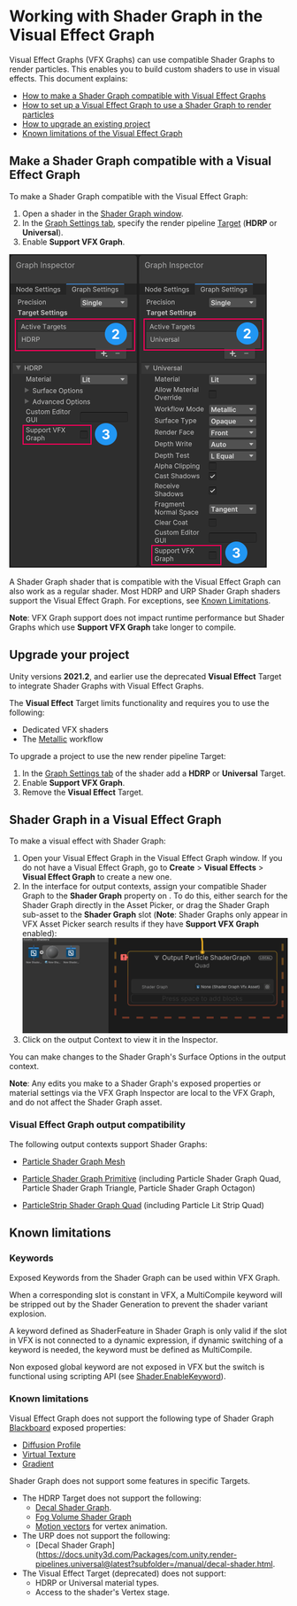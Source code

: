 # Working with Shader Graph in the Visual Effect Graph

Visual Effect Graphs (VFX Graphs) can use compatible Shader Graphs to render particles. This enables you to build custom shaders to use in visual effects. This document explains:

- [How to make a Shader Graph compatible with Visual Effect Graphs](#make-shader-graph-compatible)
- [How to set up a Visual Effect Graph to use a Shader Graph to render particles](#use-shader-graph-in-vfx)
- [How to upgrade an existing project](#upgrade-your-project)
- [Known limitations of the Visual Effect Graph](#known-limitations)

<a name="make-shader-graph-compatible"></a>
## Make a Shader Graph compatible with a Visual Effect Graph

To make a Shader Graph compatible with the Visual Effect Graph:

1. Open a shader in the [Shader Graph window](https://docs.unity3d.com/Packages/com.unity.shadergraph@latest?subfolder=/manual/index.html).
2. In the [Graph Settings tab](https://docs.unity3d.com/Packages/com.unity.shadergraph@latest?subfolder=/manual/Graph-Settings-Tab.html), specify the render pipeline [Target](https://docs.unity3d.com/Packages/com.unity.shadergraph@latest?subfolder=/manual/Graph-Target.html) (**HDRP** or **Universal**).
3. Enable **Support VFX Graph**.

![Graph Settings UI showing Target selection and VFX Graph Support](./Images/shader-graph-target-and-support-vfx-graph.png)

A Shader Graph shader that is compatible with the Visual Effect Graph can also work as a regular shader. Most HDRP and URP Shader Graph shaders support the Visual Effect Graph. For exceptions, see [Known Limitations](#known-limitations).

**Note**: VFX Graph support does not impact runtime performance but Shader Graphs which use **Support VFX Graph** take longer to compile.

<a name="upgrade-your-project"></a>
## Upgrade your project

Unity versions **2021.2**, and earlier use the deprecated **Visual Effect** Target to integrate Shader Graphs with Visual Effect Graphs.

The **Visual Effect** Target  limits functionality and requires you to use the following:

- Dedicated VFX shaders
- The [Metallic](https://docs.unity3d.com/Manual/StandardShaderMetallicVsSpecular.html) workflow

To upgrade a project to use the new render pipeline Target:

1. In the [Graph Settings tab](https://docs.unity3d.com/Packages/com.unity.shadergraph@latest?subfolder=/manual/Graph-Settings-Tab.html) of the shader add a **HDRP** or **Universal** Target.
2. Enable **Support VFX Graph**.
3. Remove the **Visual Effect** Target.


<a name="use-shader-graph-in-vfx"></a>
## Shader Graph in a Visual Effect Graph

To make a visual effect with Shader Graph:


1. Open your Visual Effect Graph in the Visual Effect Graph window. If you do not have a Visual Effect Graph, go to **Create** > **Visual Effects** > **Visual Effect Graph** to create a new one.
2. In the interface for output contexts, assign your compatible Shader Graph to the **Shader Graph** property on . To do this, either search for the Shader Graph directly in the Asset Picker, or drag the Shader Graph sub-asset to the **Shader Graph** slot (**Note**: Shader Graphs only appear in VFX Asset Picker search results if they have **Support VFX Graph** enabled):
![Drag Shader the Graph sub-asset to VFX Shader Graph slot](./Images/vfx-graph-shader-graph-output.gif)
3. Click on the output Context to view it in the Inspector.

You can make changes to the Shader Graph's Surface Options in the output context.

**Note**: Any edits you make to a Shader Graph's exposed properties or material settings via the VFX Graph Inspector are local to the VFX Graph, and do not affect the Shader Graph asset.

### Visual Effect Graph output compatibility

The following output contexts support Shader Graphs:

- [Particle Shader Graph Mesh](Context-OutputShaderGraphMesh.md)

- [Particle Shader Graph Primitive](Context-OutputShaderGraphPlanarPrimitive.md) (including Particle Shader Graph Quad, Particle Shader Graph Triangle, Particle Shader Graph  Octagon)

- [ParticleStrip Shader Graph Quad](Context-OutputShaderGraphStrip.md) (including Particle Lit Strip Quad)

  
<a name="known-limitations"></a>
## Known limitations


### Keywords

Exposed Keywords from the Shader Graph can be used within VFX Graph.

When a corresponding slot is constant in VFX, a MultiCompile keyword will be stripped out by the Shader Generation to prevent the shader variant explosion.

A keyword defined as ShaderFeature in Shader Graph is only valid if the slot in VFX is not connected to a dynamic expression, if dynamic switching of a keyword is needed, the keyword must be defined as MultiCompile.

Non exposed global keyword are not exposed in VFX but the switch is functional using scripting API (see [Shader.EnableKeyword](https://docs.unity3d.com/ScriptReference/Shader.EnableKeyword.html)).

### Known limitations

Visual Effect Graph does not support the following type of Shader Graph [Blackboard](https://docs.unity3d.com/Packages/com.unity.shadergraph@latest?subfolder=/manual/Blackboard.html) exposed properties:

- [Diffusion Profile](https://docs.unity3d.com/Packages/com.unity.shadergraph@latest?subfolder=/manual/Diffusion-Profile-Node.html)
- [Virtual Texture](https://docs.unity3d.com/Manual/svt-use-in-shader-graph.html)
- [Gradient](https://docs.unity3d.com/Packages/com.unity.shadergraph@latest?subfolder=/manual/Gradient-Node.html)

Shader Graph does not support some features in specific Targets.

- The HDRP Target does not support the following:
  - [Decal Shader Graph](https://docs.unity3d.com/Packages/com.unity.render-pipelines.high-definition@latest?subfolder=/manual/decal-master-stack-reference.html).
  - [Fog Volume Shader Graph](https://docs.unity3d.com/Packages/com.unity.render-pipelines.high-definition@latest?subfolder=/manual/fog-volume-master-stack-reference.html)
  - [Motion vectors](https://docs.unity3d.com/Packages/com.unity.render-pipelines.high-definition@latest?subfolder=/manual/Motion-Vectors.html) for vertex animation.
- The URP does not support the following:
  - [Decal Shader Graph](https://docs.unity3d.com/Packages/com.unity.render-pipelines.universal@latest?subfolder=/manual/decal-shader.html.
- The Visual Effect Target (deprecated) does not support:
  - HDRP or Universal material types.
  - Access to the shader's Vertex stage.
